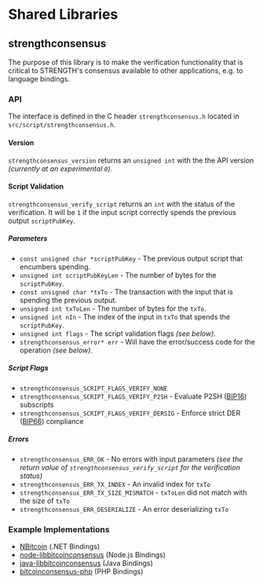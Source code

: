 Shared Libraries
================

## strengthconsensus

The purpose of this library is to make the verification functionality that is critical to STRENGTH's consensus available to other applications, e.g. to language bindings.

### API

The interface is defined in the C header `strengthconsensus.h` located in  `src/script/strengthconsensus.h`.

#### Version

`strengthconsensus_version` returns an `unsigned int` with the the API version *(currently at an experimental `0`)*.

#### Script Validation

`strengthconsensus_verify_script` returns an `int` with the status of the verification. It will be `1` if the input script correctly spends the previous output `scriptPubKey`.

##### Parameters
- `const unsigned char *scriptPubKey` - The previous output script that encumbers spending.
- `unsigned int scriptPubKeyLen` - The number of bytes for the `scriptPubKey`.
- `const unsigned char *txTo` - The transaction with the input that is spending the previous output.
- `unsigned int txToLen` - The number of bytes for the `txTo`.
- `unsigned int nIn` - The index of the input in `txTo` that spends the `scriptPubKey`.
- `unsigned int flags` - The script validation flags *(see below)*.
- `strengthconsensus_error* err` - Will have the error/success code for the operation *(see below)*.

##### Script Flags
- `strengthconsensus_SCRIPT_FLAGS_VERIFY_NONE`
- `strengthconsensus_SCRIPT_FLAGS_VERIFY_P2SH` - Evaluate P2SH ([BIP16](https://github.com/bitcoin/bips/blob/master/bip-0016.mediawiki)) subscripts
- `strengthconsensus_SCRIPT_FLAGS_VERIFY_DERSIG` - Enforce strict DER ([BIP66](https://github.com/bitcoin/bips/blob/master/bip-0066.mediawiki)) compliance

##### Errors
- `strengthconsensus_ERR_OK` - No errors with input parameters *(see the return value of `strengthconsensus_verify_script` for the verification status)*
- `strengthconsensus_ERR_TX_INDEX` - An invalid index for `txTo`
- `strengthconsensus_ERR_TX_SIZE_MISMATCH` - `txToLen` did not match with the size of `txTo`
- `strengthconsensus_ERR_DESERIALIZE` - An error deserializing `txTo`

### Example Implementations
- [NBitcoin](https://github.com/NicolasDorier/NBitcoin/blob/master/NBitcoin/Script.cs#L814) (.NET Bindings)
- [node-libbitcoinconsensus](https://github.com/bitpay/node-libbitcoinconsensus) (Node.js Bindings)
- [java-libbitcoinconsensus](https://github.com/dexX7/java-libbitcoinconsensus) (Java Bindings)
- [bitcoinconsensus-php](https://github.com/Bit-Wasp/bitcoinconsensus-php) (PHP Bindings)

